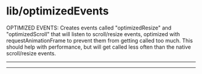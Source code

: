 # lib&#x2F;optimizedEvents

OPTIMIZED EVENTS:
Creates events called "optimizedResize" and "optimizedScroll" that will listen to scroll/resize events,
optimized with requestAnimationFrame to prevent them from getting called too much. This should help
with performance, but will get called less often than the native scroll/resize events.



* * *


* * *










